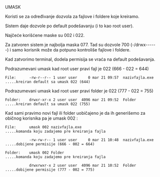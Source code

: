 UMASK

Koristi se za određivanje dozvola za fajlove i foldere koje kreiramo.

Sistem daje dozvole po default podešavanju (i to kao root user).

Najčeće korišćene maske su 002 i 022.

Za zatvoren sistem je najbolja maska 077. Tad su dozvole 700 (-/drwx------) i samo korisnik može da potpuno kontroliše fajlove i foldere.

Kad zatvorimo terminal, dodela permisija se vraća na default podešavanja.


Podrazumevani umask kad root user pravi fajl je 022 (666 - 022 = 644)

    File:      -rw-r--r-- 1 user user     0 mar 21 09:57  nazivfajla.exe   .....kreiran default sa umask 022 (644)
    

Podrazumevani umask kad root user pravi folder je 022 (777 - 022 = 755)

    Folder:    drwxr-xr-x 2 user user  4096 mar 21 09:52  Folder           .....kreiran default sa umask 022 (755)



Kad sami pravimo novi fajl ili folder uobičajeno je da ih generišemo za običnog korisnika pa je umask 002 :
 
    File:      umask 002 nazivfajla.exe                                     .....komanda koju zadajemo pre kreiranja fajla 

               -rw-rw-r-- 1 user user     0 mar 21 10:48  nazivfajla.exe    .....dobijene permisije (666 - 002 = 664)
         
    Folder:    umask 002 Folder                                             .....komanda koju zadajemo pre kreiranja fajla 

               drwxrwxr-x 2 user user  4096 mar 21 10:52  Folder            .....dobijene permisije (777 - 002 = 775)   
         
   